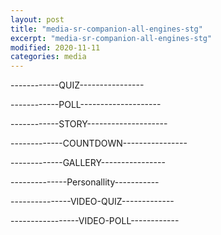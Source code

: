 ```yaml
---
layout: post
title: "media-sr-companion-all-engines-stg"
excerpt: "media-sr-companion-all-engines-stg"
modified: 2020-11-11
categories: media
---
```


<!-- <div class="apester-strip" is-mobile-only="false" data-channel-tokens="5d2dea8e234e2695fb6f5085" item-shape="roundSquare" item-size="medium" strip-background="transparent" thumbnails-stroke-color="rgb(264, 46, 61)"  header-font-family="Lato"  header-provider="system"  header-font-size="18"  header-font-color="rgba(0,0,0,1)"  header-font-weight="400"  header-ltr="true"  top-border-width="0"  top-border-color="#000000ff"  bottom-border-width="0"  bottom-border-color="#000000ff"  data-fast-strip="true"></div> -->

------------QUIZ----------------
<div style="marginTop: 150px" class="apester-media" data-media-id="5fac0695243f184239f8bd34" height="350"></div>

------------POLL--------------------

<div style="marginTop: 150px" class="apester-media" data-media-id="5fac06e5243f18cdeaf8bd36" height="350"></div>

------------STORY--------------------

<div style="marginTop: 150px" class="apester-media" data-media-id="5fac0b12243f187ed9f8bd47" height="512"> </div>

-------------COUNTDOWN----------------

<div style="marginTop: 150px" class="apester-media" data-media-id="5fac07fb243f184385f8bd3c" height="404"></div>

-------------GALLERY----------------

<div style="marginTop: 150px" class="apester-media" data-media-id="5bf1bd34e559799eb6ce5310" height="512"></div>

--------------Personallity-----------

<div style="marginTop: 150px" class="apester-media" data-media-id="5c10de63f05f234065545805" height="350"></div>

---------------VIDEO-QUIZ-------------

<div style="marginTop: 150px" class="apester-media" data-media-id="5eae5fb457bbdb5b4fe22c09" height="388"></div>

-----------------VIDEO-POLL------------

<div style="marginTop: 150px" class="apester-media" data-media-id="5de521233a6da73a24ccfac4" height="388"></div>


<script async src="https://static.stg.apester.com/js/sdk/latest/apester-sdk.js"></script>